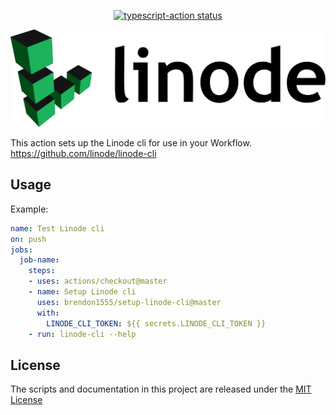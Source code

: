 <p align="center">
  <a href="https://github.com/brendon1555/setup-linode-cli/actions"><img alt="typescript-action status" src="https://github.com/brendon1555/setup-linode-cli/workflows/build-test/badge.svg"></a>
</p>

![linode-logo](.github/linode-logo.svg)

This action sets up the Linode cli for use in your Workflow. https://github.com/linode/linode-cli

## Usage

Example:
```yaml
name: Test Linode cli
on: push
jobs:
  job-name:
    steps:
    - uses: actions/checkout@master
    - name: Setup Linode cli
      uses: brendon1555/setup-linode-cli@master
      with:
        LINODE_CLI_TOKEN: ${{ secrets.LINODE_CLI_TOKEN }}
    - run: linode-cli --help
```

## License

The scripts and documentation in this project are released under the [MIT License](LICENSE)
